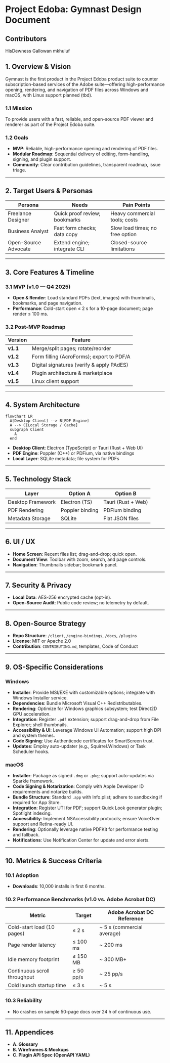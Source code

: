 
# Project Edoba: Gymnast Design Document

## Contributors
HisDewness
Gallowan
mkhuluf

## **1. Overview & Vision**

Gymnast is the first product in the Project Edoba product suite to counter subscription-based services of the Adobe suite—offering high-performance opening, rendering, and navigation of PDF files across Windows and macOS, with Linux support planned (tbd).

### **1.1 Mission**

To provide users with a fast, reliable, and open-source PDF viewer and renderer as part of the Project Edoba suite.

### **1.2 Goals**

- **MVP**: Reliable, high-performance opening and rendering of PDF files.
- **Modular Roadmap**: Sequential delivery of editing, form-handling, signing, and plugin support.
- **Community**: Clear contribution guidelines, transparent roadmap, issue triage.

---

## **2. Target Users & Personas**

| **Persona**          | **Needs**                     | **Pain Points**               |
|----------------------|-------------------------------|-------------------------------|
| Freelance Designer   | Quick proof review; bookmarks | Heavy commercial tools; costs |
| Business Analyst     | Fast form checks; data copy   | Slow load times; no free option |
| Open-Source Advocate | Extend engine; integrate CLI  | Closed-source limitations     |

---

## **3. Core Features & Timeline**

### **3.1 MVP (v1.0 — Q4 2025)**

- **Open & Render**: Load standard PDFs (text, images) with thumbnails, bookmarks, and page navigation.
- **Performance**: Cold-start open ≤ 2 s for a 10-page document; page render ≤ 100 ms.

### **3.2 Post-MVP Roadmap**

| **Version** | **Feature**                               |
|-------------|-------------------------------------------|
| **v1.1**    | Merge/split pages; rotate/reorder         |
| **v1.2**    | Form filling (AcroForms); export to PDF/A |
| **v1.3**    | Digital signatures (verify & apply PAdES) |
| **v1.4**    | Plugin architecture & marketplace         |
| **v1.5**    | Linux client support                      |

---

## **4. System Architecture**

```mermaid
flowchart LR
  A[Desktop Client] --> B[PDF Engine]
  A --> C[Local Storage / Cache]
  subgraph Client
    A
  end
```

- **Desktop Client**: Electron (TypeScript) or Tauri (Rust + Web UI)
- **PDF Engine**: Poppler (C++) or PDFium, via native bindings
- **Local Layer**: SQLite metadata; file system for PDFs

---

## **5. Technology Stack**

| **Layer**           | **Option A**      | **Option B**         |
|---------------------|-------------------|----------------------|
| Desktop Framework   | Electron (TS)     | Tauri (Rust + Web)   |
| PDF Rendering       | Poppler binding   | PDFium binding       |
| Metadata Storage    | SQLite            | Flat JSON files      |

---

## **6. UI / UX**

- **Home Screen**: Recent files list; drag-and-drop; quick open.
- **Document View**: Toolbar with zoom, search, and page controls.
- **Navigation**: Thumbnails sidebar; bookmark panel.

---

## **7. Security & Privacy**

- **Local Data**: AES-256 encrypted cache (opt-in).
- **Open-Source Audit**: Public code review; no telemetry by default.

---

## **8. Open-Source Strategy**

- **Repo Structure**: `/client`, `/engine-bindings`, `/docs`, `/plugins`
- **License**: MIT or Apache 2.0
- **Contribution**: `CONTRIBUTING.md`, templates, Code of Conduct

---

## **9. OS-Specific Considerations**

### **Windows**

- **Installer**: Provide MSI/EXE with customizable options; integrate with Windows Installer service.
- **Dependencies**: Bundle Microsoft Visual C++ Redistributables.
- **Rendering**: Optimize for Windows graphics subsystem; test Direct2D GPU acceleration.
- **Integration**: Register `.pdf` extension; support drag-and-drop from File Explorer; shell thumbnails.
- **Accessibility & UI**: Leverage Windows UI Automation; support high DPI and system themes.
- **Code Signing**: Use Authenticode certificates for SmartScreen trust.
- **Updates**: Employ auto-updater (e.g., Squirrel.Windows) or Task Scheduler hooks.

### **macOS**

- **Installer**: Package as signed `.dmg` or `.pkg`; support auto-updates via Sparkle framework.
- **Code Signing & Notarization**: Comply with Apple Developer ID requirements and notarize builds.
- **Bundle Structure**: Standard `.app` with Info.plist; adhere to sandboxing if required for App Store.
- **Integration**: Register UTI for PDF; support Quick Look generator plugin; Spotlight indexing.
- **Accessibility**: Implement NSAccessibility protocols; ensure VoiceOver support and Retina-ready UI.
- **Rendering**: Optionally leverage native PDFKit for performance testing and fallback.
- **Notifications**: Use Notification Center for update and error alerts.

---

## **10. Metrics & Success Criteria**

### **10.1 Adoption**

- **Downloads**: 10,000 installs in first 6 months.

### **10.2 Performance Benchmarks (v1.0 vs. Adobe Acrobat DC)**

| **Metric**                    | **Target**    | **Adobe Acrobat DC Reference** |
|-------------------------------|---------------|--------------------------------|
| Cold-start load (10 pages)    | ≤ 2 s         | ~ 5 s (commercial average)     |
| Page render latency           | ≤ 100 ms      | ~ 200 ms                       |
| Idle memory footprint         | ≤ 150 MB      | ~ 300 MB+                      |
| Continuous scroll throughput  | ≥ 50 pp/s     | ~ 25 pp/s                      |
| Cold launch startup time      | ≤ 3 s         | ~ 5 s                          |

### **10.3 Reliability**

- No crashes on sample 50-page docs over 24 h of continuous use.

---

## **11. Appendices**

- **A. Glossary**
- **B. Wireframes & Mockups**
- **C. Plugin API Spec (OpenAPI YAML)**
